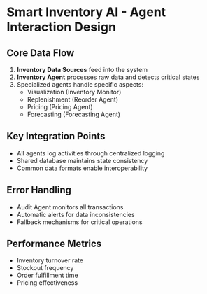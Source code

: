 # Smart Inventory AI - Agent Interaction Design

## Core Data Flow
1. **Inventory Data Sources** feed into the system
2. **Inventory Agent** processes raw data and detects critical states
3. Specialized agents handle specific aspects:
   - Visualization (Inventory Monitor)
   - Replenishment (Reorder Agent)
   - Pricing (Pricing Agent)
   - Forecasting (Forecasting Agent)

## Key Integration Points
- All agents log activities through centralized logging
- Shared database maintains state consistency
- Common data formats enable interoperability

## Error Handling
- Audit Agent monitors all transactions
- Automatic alerts for data inconsistencies
- Fallback mechanisms for critical operations

## Performance Metrics
- Inventory turnover rate
- Stockout frequency
- Order fulfillment time
- Pricing effectiveness
